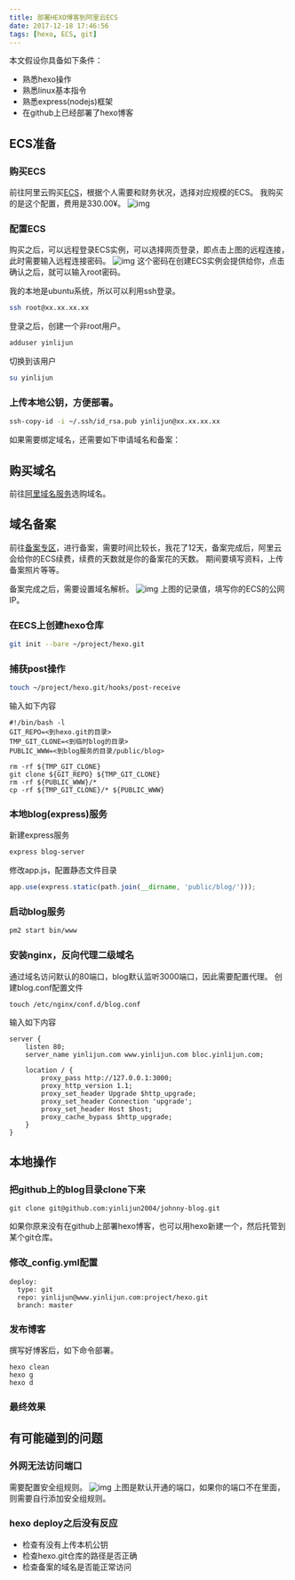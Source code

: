 ```yaml
---
title: 部署HEXO博客到阿里云ECS
date: 2017-12-18 17:46:56
tags: [hexo, ECS, git]
---
```


本文假设你具备如下条件：
- 熟悉hexo操作
- 熟悉linux基本指令
- 熟悉express(nodejs)框架
- 在github上已经部署了hexo博客

## ECS准备
### 购买ECS
前往阿里云购买[ECS](https://ecs-buy.aliyun.com)，根据个人需要和财务状况，选择对应规模的ECS。
我购买的是这个配置，费用是330.00¥。
![img](https://picabstract-preview-ftn.weiyun.com:8443/ftn_pic_abs_v2/a6b1134939a35cdf34dab8f9d564c777b7aafbb5518fae80c8450e0ba8d5280bf07d7e677b3b3c2028e2f7a5c778e5a8?pictype=scale&from=30113&version=2.0.0.2&uin=474724984&fname=1GE9BH_P%29%600QGAZLQY6E%7D0G.png&size=1024)

### 配置ECS
购买之后，可以远程登录ECS实例，可以选择网页登录，即点击上图的远程连接，此时需要输入远程连接密码。
![img](https://picabstract-preview-ftn.weiyun.com:8443/ftn_pic_abs_v2/8f23cd09eff9be82c51f1dcbe340257766d02aae3ea6c33a920a3fbdf917426660d0df1eecce1e99548aa7aafad45df3?pictype=scale&from=30113&version=2.0.0.2&uin=474724984&fname=2RK%5D3A%28ZCW9N7%7DRB801Q92V.png&size=1024)
这个密码在创建ECS实例会提供给你，点击确认之后，就可以输入root密码。

我的本地是ubuntu系统，所以可以利用ssh登录。
``` bash
ssh root@xx.xx.xx.xx
```
登录之后，创建一个非root用户。
``` bash
adduser yinlijun
```
切换到该用户
``` bash
su yinlijun
```
### 上传本地公钥，方便部署。
``` bash
ssh-copy-id -i ~/.ssh/id_rsa.pub yinlijun@xx.xx.xx.xx
```

如果需要绑定域名，还需要如下申请域名和备案：

## 购买域名
前往[阿里域名服务](https://wanwang.aliyun.com/domain)选购域名。

## 域名备案
前往[备案专区](https://beian.aliyun.com/)，进行备案，需要时间比较长，我花了12天，备案完成后，阿里云会给你的ECS续费，续费的天数就是你的备案花的天数。
期间要填写资料，上传备案照片等等。

备案完成之后，需要设置域名解析。
![img](https://picabstract-preview-ftn.weiyun.com:8443/ftn_pic_abs_v2/02ad73354fe97dd378b486349444aeebd3f5fc81ebe1853b1773f70416c90e7878a24b24afa25c27f122c679c20d523b?pictype=scale&from=30113&version=2.0.0.2&uin=474724984&fname=AJTAI%40%601%7DB3GU6Q%60ZWZO%24Z3.png&size=1024)
上图的记录值，填写你的ECS的公网IP。

### 在ECS上创建hexo仓库
``` bash
git init --bare ~/project/hexo.git
``` 
### 捕获post操作
``` bash
touch ~/project/hexo.git/hooks/post-receive
```
输入如下内容
```
#!/bin/bash -l
GIT_REPO=<到hexo.git的目录>
TMP_GIT_CLONE=<到临时blog的目录>
PUBLIC_WWW=<到blog服务的目录/public/blog>

rm -rf ${TMP_GIT_CLONE}
git clone ${GIT_REPO} ${TMP_GIT_CLONE}
rm -rf ${PUBLIC_WWW}/*
cp -rf ${TMP_GIT_CLONE}/* ${PUBLIC_WWW} 
```

### 本地blog(express)服务
新建express服务
``` bash
express blog-server
```

修改app.js，配置静态文件目录
``` javascript
app.use(express.static(path.join(__dirname, 'public/blog/')));
```
### 启动blog服务
``` bash
pm2 start bin/www
```
### 安装nginx，反向代理二级域名
通过域名访问默认的80端口，blog默认监听3000端口，因此需要配置代理。
创建blog.conf配置文件
```
touch /etc/nginx/conf.d/blog.conf
```
输入如下内容
``` 
server {
    listen 80;
    server_name yinlijun.com www.yinlijun.com bloc.yinlijun.com;

    location / {
        proxy_pass http://127.0.0.1:3000;
        proxy_http_version 1.1;
        proxy_set_header Upgrade $http_upgrade;
        proxy_set_header Connection 'upgrade';
        proxy_set_header Host $host;
        proxy_cache_bypass $http_upgrade;
    }
}
```

## 本地操作

### 把github上的blog目录clone下来
```
git clone git@github.com:yinlijun2004/johnny-blog.git
```
如果你原来没有在github上部署hexo博客，也可以用hexo新建一个，然后托管到某个git仓库。

### 修改_config.yml配置
```
deploy:
  type: git
  repo: yinlijun@www.yinlijun.com:project/hexo.git
  branch: master
```

### 发布博客
撰写好博客后，如下命令部署。
```
hexo clean
hexo g
hexo d
```

### 最终效果


## 有可能碰到的问题

### 外网无法访问端口
需要配置安全组规则。
![img](https://picabstract-preview-ftn.weiyun.com:8443/ftn_pic_abs_v2/87f1aead6dd1582f56cae6e0179540db4090e83c7f3636e20bd26f24faf1bb04340403773fc999742081809ea9168224?pictype=scale&from=30113&version=2.0.0.2&uin=474724984&fname=3VAK%25~%7DO0ZZZXL9M%60%2963UF7.png&size=1024)
上图是默认开通的端口，如果你的端口不在里面，则需要自行添加安全组规则。

### hexo deploy之后没有反应
- 检查有没有上传本机公钥
- 检查hexo.git仓库的路径是否正确
- 检查备案的域名是否能正常访问




